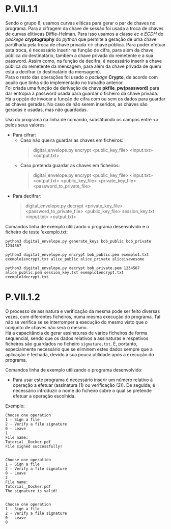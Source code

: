 # P.VII.1.1

Sendo o grupo 8, usamos curvas elíticas para gerar o par de chaves no programa. Para a cifragem da chave de sessão foi usada a troca de chaves de curvas elítivcas Diffie-Helman. Para isso usamos a classe _ec_ e _ECDH_ do _packege_ **cryptography** do _python_ que permite a geração de uma chave partilhada pela troca de chave privada <-> chave pública. Para poder efetuar esta troca, é necessário inserir na função de cifra, para além da chave pública do destinatário, também a chave privada do remetente e a sua password. Assim como, na função de decifra, é necessário inserir a chave pública do remetente da mensagem, para além da chave privada de quem está a decifrar (o destinatário da mensagem). <br>
Para o resto das operações foi usado o _package_ **Crypto**, de acordo com aquilo que tinha sido implementado no trabalho anterior. <br>
Foi criada uma função de derivação de chave **pkfile_pw(password)** para dar entropia à password usada para guardar o ficheiro da chave privada. <br>
Há a opção de invocar a função de cifra com ou sem os dados para guardar as chaves geradas. No caso de não serem inseridos, as chaves são geradas e usadas, mas não guardadas.

Uso do programa na linha de comando, substituindo os campos entre <> pelos seus valores:
- Para cifrar:
   + Caso não queira guardar as chaves em ficheiros:
      > digital_envelope.py encrypt <public_key_file> <input.txt> <output.txt>
   + Caso pretenda guardar as chaves em ficheiros:
      > digital_envelope.py encrypt <public_key_file> <input.txt> <output.txt> <public_key_file> <private_key_file> <password_to_private_file> 
- Para decifrar:
   > digital_envelope.py decrypt <private_key_file> <password_to_private_file> <public_key_file> session_key.txt <input.txt> <output.txt>

Comandos linha de exemplo utilizando o programa desenvolvido e o ficheiro de teste 'exemplo.txt:

```python3 digital_envelope.py generate_keys bob_public bob_private 1234567```

```python3 digital_envelope.py encrypt bob_public.pem exemplo1.txt exemplo1encrypt.txt alice_public alice_private aliceisawesome```

```python3 digital_envelope.py decrypt bob_private.pem 1234567 alice_public.pem session_key.txt exemplo1encrypt.txt exemplo1decrypt.txt```


# P.VII.1.2

O processo de assinatura e verificação da mesma pode ser feito diversas vezes, com diferentes ficheiros, numa mesma execução do programa. Tal não se verifica se se interromper a execução do mesmo visto que o conjunto de chaves não será o mesmo. <br>
Há a capacitância de gerar assinaturas de vários ficheiros de forma sequencial, sendo que os dados relativos a assinaturas e respetivos ficheiros são guardados no ficheiro `signature.txt`. É, portanto, especialmente necessário que se eliminem estes dados sempre que a aplicação é fechada, devido à sua pouca utilidade após a execução do programa.

Comandos linha de exemplo utilizando o programa desenvolvido:

- Para usar este programa é necessário inserir um número relativo à operação a efetuar (assinatura (1) ou verificação (2)). De seguida, é necessário introduzir o nome do ficheiro sobre o qual se pretende efetuar a operação escolhida.

Exemplo:

```
Choose one operation
1 - Sign a file
2 - Verify a file signature
0 - Leave
1
File name: 
Tutorial__Docker.pdf
File signed successfully!


Choose one operation
1 - Sign a file
2 - Verify a file signature
0 - Leave
2
File name: 
Tutorial__Docker.pdf
The signature is valid!


Choose one operation
1 - Sign a file
2 - Verify a file signature
0 - Leave
0
```